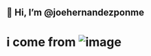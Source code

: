 ## 👋 Hi, I’m @joehernandezponme

# i come from ![image](https://github.com/joehernandezponme/joehernandezponme/assets/145315656/e5534807-02f0-42ab-95b7-797fbe35a14c)


<!---
joehernandezponme/joehernandezponme is a ✨ special ✨ repository because its `README.md` (this file) appears on your GitHub profile.
You can click the Preview link to take a look at your changes.
--->
